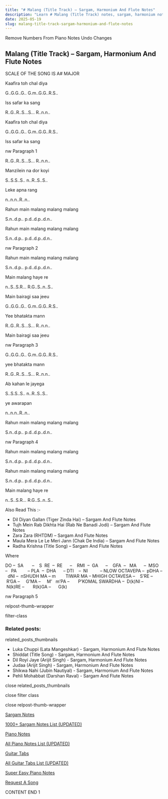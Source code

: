 ```yaml
---
title: "# Malang (Title Track) – Sargam, Harmonium And Flute Notes"
description: "Learn # Malang (Title Track) notes, sargam, harmonium notations and flute notes. Easy step-by-step tutorial for beginners."
date: 2025-05-19
slug: malang-title-track-sargam-harmonium-and-flute-notes
---
```


Remove Numbers From Piano Notes
Undo Changes



## Malang (Title Track) – Sargam, Harmonium And Flute Notes



SCALE OF THE SONG IS A# MAJOR



Kaafira toh chal diya



G..G.G..G.. G.m..G.G..R.S..



Iss safar ka sang



R..G..R..S…S… R..n.n..



Kaafira toh chal diya



G..G.G..G.. G.m..G.G..R.S..



Iss safar ka sang



nw Paragraph 1

R..G..R..S…S… R..n.n..



Manzilein na dor koyi



S..S.S..S.. n..R..S..S..



Leke apna rang



n..n.n..R..n..



Rahun main malang malang malang



S.n..d.p.. p.d..d.p..d.n..



Rahun main malang malang malang



S.n..d.p.. p.d..d.p..d.n..

nw Paragraph 2



Rahun main malang malang malang



S.n..d.p.. p.d..d.p..d.n..



Main malang haye re



n..S..S.R… R.G..S..n..S..



Main bairagi saa jeeu



G..G.G..G.. G.m..G.G..R.S..



Yee bhatakta mann



R..G..R..S…S… R..n.n..



Main bairagi saa jeeu



nw Paragraph 3

G..G.G..G.. G.m..G.G..R.S..



yee bhatakta mann



R..G..R..S…S… R..n.n..



Ab kahan le jayega



S..S.S..S.. n..R..S..S..



ye awarapan



n..n.n..R..n..



Rahun main malang malang malang



S.n..d.p.. p.d..d.p..d.n..

nw Paragraph 4



Rahun main malang malang malang



S.n..d.p.. p.d..d.p..d.n..



Rahun main malang malang malang



S.n..d.p.. p.d..d.p..d.n..



Main malang haye re



n..S..S.R… R.G..S..n..S..



Also Read This :-



* Dil Diyan Gallan (Tiger Zinda Hai) – Sargam And Flute Notes
* Tujh Mein Rab Dikhta Hai (Rab Ne Banadi Jodi) – Sargam And Flute Notes
* Zara Zara (RHTDM) – Sargam And Flute Notes
* Maula Mera Le Le Meri Jann (Chak De India) – Sargam And Flute Notes
* Radha Krishna (Title Song) – Sargam And Flute Notes



Where



DO –  SA       –    S  RE  –  RE      –    RMI  –  GA      –    GFA  –   MA      –  MSO  –   PA         – PLA  –  DHA      – DTI    –  NI          – NLOW OCTAVEPA –  pDHA –  dNI –  nSHUDH MA – m        TIWAR MA – MHIGH OCTAVESA –    S’RE –     R’GA –     G’MA –     M’   m’PA –       P’KOMAL SWARDHA –  D(k)NI –       N(k)RE –       R(k)GA –      G(k)

nw Paragraph 5



relpost-thumb-wrapper

filter-class

### Related posts:

related_posts_thumbnails

* Luka Chuppi (Lata Mangeshkar) - Sargam, Harmonium And Flute Notes
* Shiddat (Title Song) - Sargam, Harmonium And Flute Notes
* Dil Royi Jaye (Arijit Singh) - Sargam, Harmonium And Flute Notes
* Judaa (Arijit Singh) - Sargam, Harmonium And Flute Notes
* Shikwa Nahi (Jubin Nautiyal) - Sargam, Harmonium And Flute Notes
* Pehli Mohabbat (Darshan Raval) - Sargam And Flute Notes

close related_posts_thumbnails

close filter class

close relpost-thumb-wrapper

[Sargam Notes](/sargam-notes.html)

[1000+ Sargam Notes List (UPDATED)](/all-songs-list-sargam-notes.html)

[Piano Notes](/piano-notes.html)

[All Piano Notes List (UPDATED)](/all-songs-list-piano-notes.html)

[Guitar Tabs](/guitar-tabs.html)

[All Guitar Tabs List (UPDATED)](/all-songs-list-guitar-tabs.html)

[Super Easy Piano Notes](https://studywall.in/)

[Request A Song](/request-a-song.html)

CONTENT END 1

